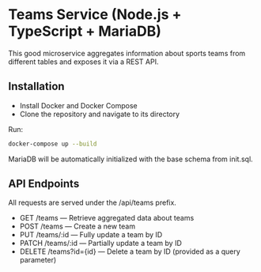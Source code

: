 # Teams Service (Node.js + TypeScript + MariaDB)

This good microservice aggregates information about sports teams from different tables and exposes it via a REST API.

## Installation

- Install Docker and Docker Compose
- Clone the repository and navigate to its directory

Run:

```bash
docker-compose up --build
```

MariaDB will be automatically initialized with the base schema from init.sql.

## API Endpoints

All requests are served under the /api/teams prefix.

- GET /teams — Retrieve aggregated data about teams
- POST /teams — Create a new team
- PUT /teams/:id — Fully update a team by ID
- PATCH /teams/:id — Partially update a team by ID
- DELETE /teams?id={id} — Delete a team by ID (provided as a query parameter)

